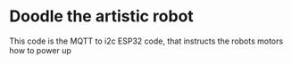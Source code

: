 # Doodle the artistic robot

This code is the MQTT to i2c ESP32 code, that instructs the robots motors how to power up



